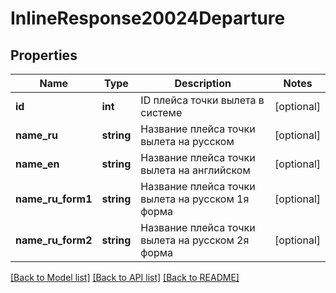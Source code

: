 # InlineResponse20024Departure

## Properties
Name | Type | Description | Notes
------------ | ------------- | ------------- | -------------
**id** | **int** | ID плейса точки вылета в системе | [optional] 
**name_ru** | **string** | Название плейса точки вылета на русском | [optional] 
**name_en** | **string** | Название плейса точки вылета на английском | [optional] 
**name_ru_form1** | **string** | Название плейса точки вылета на русском 1я форма | [optional] 
**name_ru_form2** | **string** | Название плейса точки вылета на русском 2я форма | [optional] 

[[Back to Model list]](../../README.md#documentation-for-models) [[Back to API list]](../../README.md#documentation-for-api-endpoints) [[Back to README]](../../README.md)

